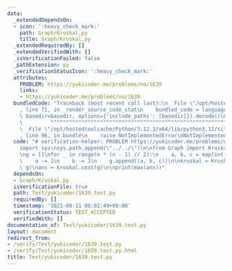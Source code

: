 ```yaml
---
data:
  _extendedDependsOn:
  - icon: ':heavy_check_mark:'
    path: Graph/Kruskal.py
    title: Graph/Kruskal.py
  _extendedRequiredBy: []
  _extendedVerifiedWith: []
  _isVerificationFailed: false
  _pathExtension: py
  _verificationStatusIcon: ':heavy_check_mark:'
  attributes:
    PROBLEM: https://yukicoder.me/problems/no/1639
    links:
    - https://yukicoder.me/problems/no/1639
  bundledCode: "Traceback (most recent call last):\n  File \"/opt/hostedtoolcache/Python/3.12.3/x64/lib/python3.12/site-packages/onlinejudge_verify/documentation/build.py\"\
    , line 71, in _render_source_code_stat\n    bundled_code = language.bundle(stat.path,\
    \ basedir=basedir, options={'include_paths': [basedir]}).decode()\n          \
    \         ^^^^^^^^^^^^^^^^^^^^^^^^^^^^^^^^^^^^^^^^^^^^^^^^^^^^^^^^^^^^^^^^^^^^^^^^^^^^^^^^^\n\
    \  File \"/opt/hostedtoolcache/Python/3.12.3/x64/lib/python3.12/site-packages/onlinejudge_verify/languages/python.py\"\
    , line 96, in bundle\n    raise NotImplementedError\nNotImplementedError\n"
  code: "# verification-helper: PROBLEM https://yukicoder.me/problems/no/1639\n\n\
    import sys\nsys.path.append(\"../../\")\n\nfrom Graph import Kruskal\n\nn = int(input())\n\
    \ng = []\nfor _ in range(n * (n - 1) // 2):\n    a, b, c = map(int, input().split())\n\
    \    a -= 1\n    b -= 1\n    g.append((a, b, c))\n\nkruskal = Kruskal.Kruskal(n,\
    \ g)\nans = kruskal.cost(g)\n\nprint(max(ans))"
  dependsOn:
  - Graph/Kruskal.py
  isVerificationFile: true
  path: Test/yukicoder/1639.test.py
  requiredBy: []
  timestamp: '2022-08-11 00:02:49+09:00'
  verificationStatus: TEST_ACCEPTED
  verifiedWith: []
documentation_of: Test/yukicoder/1639.test.py
layout: document
redirect_from:
- /verify/Test/yukicoder/1639.test.py
- /verify/Test/yukicoder/1639.test.py.html
title: Test/yukicoder/1639.test.py
---
```

